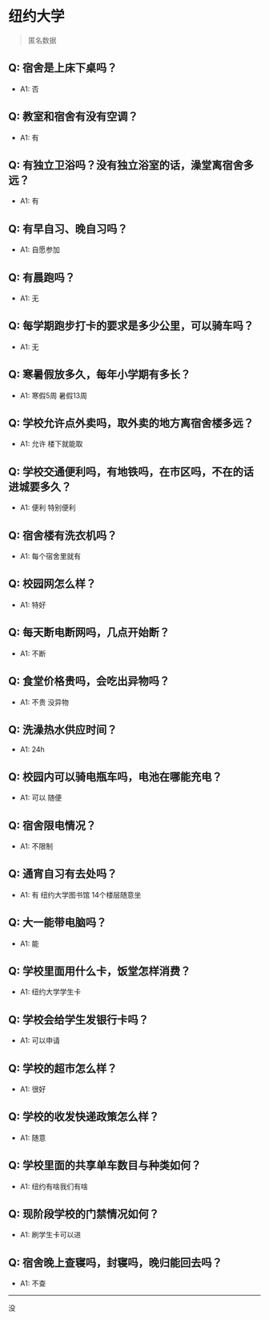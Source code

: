 # 纽约大学
> 匿名数据
## Q: 宿舍是上床下桌吗？
- A1: 否
## Q: 教室和宿舍有没有空调？
- A1: 有
## Q: 有独立卫浴吗？没有独立浴室的话，澡堂离宿舍多远？
- A1: 有
## Q: 有早自习、晚自习吗？
- A1: 自愿参加
## Q: 有晨跑吗？
- A1: 无
## Q: 每学期跑步打卡的要求是多少公里，可以骑车吗？
- A1: 无
## Q: 寒暑假放多久，每年小学期有多长？
- A1: 寒假5周 暑假13周
## Q: 学校允许点外卖吗，取外卖的地方离宿舍楼多远？
- A1: 允许 楼下就能取
## Q: 学校交通便利吗，有地铁吗，在市区吗，不在的话进城要多久？
- A1: 便利 特别便利
## Q: 宿舍楼有洗衣机吗？
- A1: 每个宿舍里就有
## Q: 校园网怎么样？
- A1: 特好
## Q: 每天断电断网吗，几点开始断？
- A1: 不断
## Q: 食堂价格贵吗，会吃出异物吗？
- A1: 不贵 没异物
## Q: 洗澡热水供应时间？
- A1: 24h
## Q: 校园内可以骑电瓶车吗，电池在哪能充电？
- A1: 可以 随便
## Q: 宿舍限电情况？
- A1: 不限制
## Q: 通宵自习有去处吗？
- A1: 有 纽约大学图书馆 14个楼层随意坐
## Q: 大一能带电脑吗？
- A1: 能
## Q: 学校里面用什么卡，饭堂怎样消费？
- A1: 纽约大学学生卡
## Q: 学校会给学生发银行卡吗？
- A1: 可以申请
## Q: 学校的超市怎么样？
- A1: 很好
## Q: 学校的收发快递政策怎么样？
- A1: 随意
## Q: 学校里面的共享单车数目与种类如何？
- A1: 纽约有啥我们有啥
## Q: 现阶段学校的门禁情况如何？
- A1: 刷学生卡可以进
## Q: 宿舍晚上查寝吗，封寝吗，晚归能回去吗？
- A1: 不查
***
没